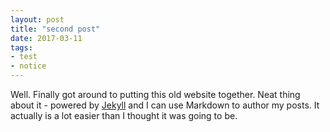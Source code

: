 ```yaml
---
layout: post
title: "second post"
date: 2017-03-11
tags:
- test
- notice
---
```


Well. Finally got around to putting this old website together. Neat thing about it - powered by [Jekyll](http://jekyllrb.com) and I can use Markdown to author my posts. 
It actually is a lot easier than I thought it was going to be.